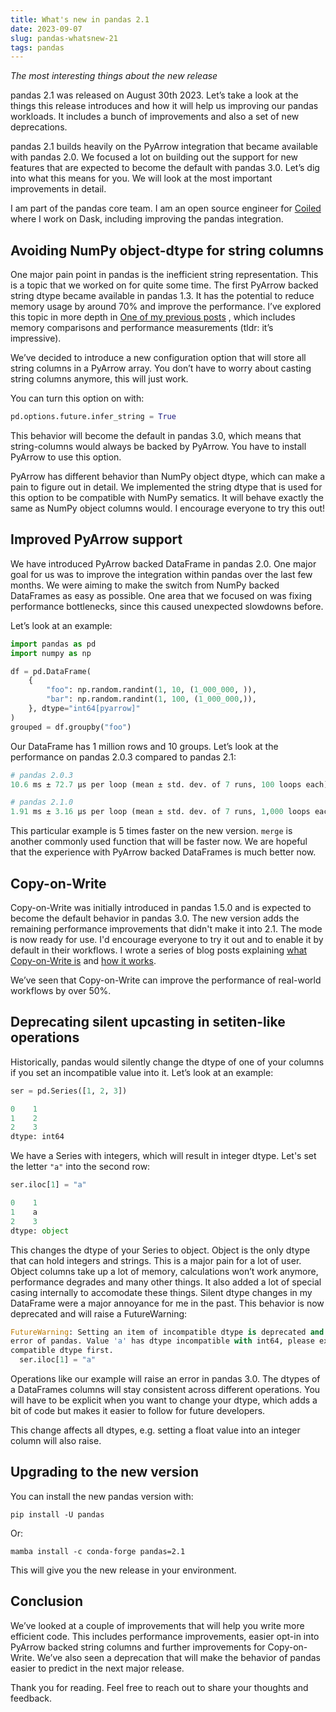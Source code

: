 ```yaml
---
title: What's new in pandas 2.1
date: 2023-09-07
slug: pandas-whatsnew-21
tags: pandas
---
```


_The most interesting things about the new release_

pandas 2.1 was released on August 30th 2023. Let’s take a look at the things this release introduces 
and how it will help us improving our pandas workloads. It includes a bunch of improvements and also a set of new deprecations.

pandas 2.1 builds heavily on the PyArrow integration that became available with pandas 2.0. We focused a lot on building out the support for new features that are expected to become the default with pandas 3.0. Let’s dig into what this means for you. We will look at the most important improvements in detail.

I am part of the pandas core team. I am an open source engineer for [Coiled](https://www.coiled.io) where I work on Dask, including improving the pandas integration.

## Avoiding NumPy object-dtype for string columns

One major pain point in pandas is the inefficient string representation. This is a topic that we worked on for quite some time. The first PyArrow backed string dtype became available in pandas 1.3. It has the potential to reduce memory usage by around 70% and improve the performance. I’ve explored this topic in more depth in [One of my previous posts](https://medium.com/towards-data-science/utilizing-pyarrow-to-improve-pandas-and-dask-workflows-2891d3d96d2b) , which includes memory comparisons and performance measurements (tldr: it’s impressive).

We’ve decided to introduce a new configuration option that will store all string columns in a PyArrow array. You don’t have to worry about casting string columns anymore, this will just work.

You can turn this option on with:

```python
pd.options.future.infer_string = True
```

This behavior will become the default in pandas 3.0, which means that string-columns would always be backed by PyArrow. You have to install PyArrow to use this option.

PyArrow has different behavior than NumPy object dtype, which can make a pain to figure out in detail. We implemented the string dtype that is used for this option to be compatible with NumPy sematics. It will behave exactly the same as NumPy object columns would. I encourage everyone to try this out!

## Improved PyArrow support

We have introduced PyArrow backed DataFrame in pandas 2.0. One major goal for us was to improve the integration within pandas over the last few months. We were aiming to make the switch from NumPy backed DataFrames as easy as possible. One area that we focused on was fixing performance bottlenecks, since this caused unexpected slowdowns before.

Let’s look at an example:

```python
import pandas as pd
import numpy as np

df = pd.DataFrame(
    {
        "foo": np.random.randint(1, 10, (1_000_000, )),
        "bar": np.random.randint(1, 100, (1_000_000,)),
    }, dtype="int64[pyarrow]"
)
grouped = df.groupby("foo")
```

Our DataFrame has 1 million rows and 10 groups. Let’s look at the performance on pandas 2.0.3 compared to pandas 2.1:

```python
# pandas 2.0.3
10.6 ms ± 72.7 µs per loop (mean ± std. dev. of 7 runs, 100 loops each)

# pandas 2.1.0
1.91 ms ± 3.16 µs per loop (mean ± std. dev. of 7 runs, 1,000 loops each)
```

This particular example is 5 times faster on the new version. ``merge`` is another commonly used function that will be faster now. We are hopeful that the experience with PyArrow backed DataFrames is much better now.

## Copy-on-Write

Copy-on-Write was initially introduced in pandas 1.5.0 and is expected to become the default behavior
in pandas 3.0. The new version adds the remaining performance improvements that didn't make it into 
2.1. The mode is now 
ready for use. I'd encourage everyone to try it out and to enable it by default in their workflows.
I wrote a series of blog posts explaining 
[what Copy-on-Write is](https://towardsdatascience.com/a-solution-for-inconsistencies-in-indexing-operations-in-pandas-b76e10719744) 
and [how it works](https://towardsdatascience.com/deep-dive-into-pandas-copy-on-write-mode-part-i-26982e7408c6).

We’ve seen that Copy-on-Write can improve the performance of real-world workflows by over 50%.

## Deprecating silent upcasting in setiten-like operations

Historically, pandas would silently change the dtype of one of your columns if you set an incompatible value into it. Let’s look at an example:

```python
ser = pd.Series([1, 2, 3])

0    1
1    2
2    3
dtype: int64
```

We have a Series with integers, which will result in integer dtype. Let's set the letter ``"a"``
into the second row:

```python
ser.iloc[1] = "a"

0    1
1    a
2    3
dtype: object
```

This changes the dtype of your Series to object. Object is the only dtype that can hold integers and strings. This is a major pain for a lot of user. Object columns take up a lot of memory, calculations won’t work anymore, performance degrades and many other things. It also added a lot of special casing internally to accomodate these things. Silent dtype changes in my DataFrame were a major annoyance for me in the past. This behavior is now deprecated and will raise a FutureWarning:

```python
FutureWarning: Setting an item of incompatible dtype is deprecated and will raise in a future 
error of pandas. Value 'a' has dtype incompatible with int64, please explicitly cast to a 
compatible dtype first.
  ser.iloc[1] = "a"
```

Operations like our example will raise an error in pandas 3.0. The dtypes of a DataFrames columns will stay consistent across different operations. You will have to be explicit when you want to change your dtype, which adds a bit of code but makes it easier to follow for future developers.

This change affects all dtypes, e.g. setting a float value into an integer column will also raise.

## Upgrading to the new version

You can install the new pandas version with:

```pyth+
pip install -U pandas
```

Or:

```pyth+
mamba install -c conda-forge pandas=2.1
```

This will give you the new release in your environment.

## Conclusion

We’ve looked at a couple of improvements that will help you write more efficient code. This includes performance improvements, easier opt-in into PyArrow backed string columns and further improvements for Copy-on-Write. We’ve also seen a deprecation that will make the behavior of pandas easier to predict in the next major release.

Thank you for reading. Feel free to reach out to share your thoughts and feedback.
